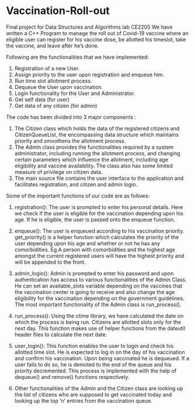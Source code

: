 # Vaccination-Roll-out
Final project for Data Structures and Algorithms lab CE2205
We have written a C++ Program to manage the roll out of Covid-19 vaccine where an eligible user can register for his vaccine dose, be allotted his timeslot, take the vaccine,
and leave after he’s done.


Following are the functionalities that we have implemented:
1. Registration of a new User.
2. Assign priority to the user upon registration and enqueue him.
3. Run time slot allotment process.
4. Dequeue the User upon vaccination.
5. Login functionality for the User and Administrator.
6. Get self data (for user)
7. Get data of any citizen (for admin)


The code has been divided into 3 major components :
1. The Citizen class which holds the data of the registered citizens and CitizenQueueList, the encompassing data structure which maintains priority and smoothens the allotment process.
2. The Admin class provides the functionalities required by a system administrator, including running the allotment process, and changing certain parameters which influence the allotment, including age eligibility and vaccine availability. The class also has some limited measure of privilege on citizen data.
3. The main source file contains the user interface to the application and facilitates registration, and citizen and admin login.


Some of the important functions of our code are as follows:


1. registration(): The user is prompted to enter his personal details. Here we check if the user is eligible for the vaccination depending upon his age. If he is eligible, the user is passed onto the enqueue function.


2. enqueue(): The user is enqueued according to his vaccination priority. get_priority() is a helper function which calculates the priority of the user depending upon his age and whether or not he has any comorbidities.
Eg.A person with comorbidities and the highest age amongst the current registered users will have the highest priority and will be appended to the front.


3.  admin_login(): Admin is prompted to enter his password and upon authentication has access to various functionalities of the Admin Class. He can set an available_slots variable depending on the vaccines that the vaccination center is going to receive and also change the age eligibility for the vaccination depending on the government guidelines. The most important functionality of the Admin class is run_process().


4. run_process(): Using the ctime library, we have calculated the date on which the process is being run. Citizens are allotted slots only for the next day. This function makes use of helper functions from the dateutil header files to calculate the next date.


5. user_login(): This function enables the user to login and check his allotted time slot. He is expected to log in on the day of his vaccination and confirm his vaccination. Upon being vaccinated he is dequeued. If a user fails to do so, he is demoted to the end of the queue and his priority decremented. This process is implemented with the help of dequeue() and remove() functions respectively.


6. Other functionalities of the Admin and the Citizen class are looking up the list of citizens who are  supposed to get vaccinated today and looking up the top ‘n’ entries from the vaccination queue.
